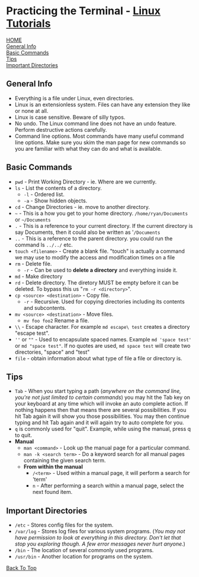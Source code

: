# Practicing the Terminal - [Linux Tutorials](https://ryanstutorials.net/linuxtutorial)

[HOME](../README.md)  
[General Info](#general-info)  
[Basic Commands](#basic-commands)  
[Tips](#tips)  
[Important Directories](#important-directories)  

## General Info

- Everything is a file under Linux, even directories.
- Linux is an extensionless system. Files can have any extension they like or none at all.
- Linux is case sensitive. Beware of silly typos.
- No undo. The Linux command line does not have an undo feature. Perform destructive actions carefully.
- Command line options. Most commands have many useful command line options. Make sure you skim the man page for new commands so you are familiar with what they can do and what is available.

## Basic Commands

- `pwd` - Print Working Directory - ie. Where are we currently.
- `ls` - List the contents of a directory.
  - `-l` - Ordered list.
  - `-a` - Show hidden objects.
- `cd` - Change Directories - ie. move to another directory.
- `~` - This is a how you get to your home directory. `/home/ryan/Documents` or `~/Documents`
- `.` - This is a reference to your current directory. If the current directory is say Documents, then it could also be written as '`/Documents` 
- `..` - This is a reference to the parent directory. you could run the command ls `../../` etc.
- `touch <filename>` - Create a blank file. "touch" is actually a command we may use to modify the access and modification times on a file 
- `rm` - Delete file.
  - `-r` - Can be used to **delete a directory** and everything inside it.
- `md` - Make directory
- `rd` - Delete directory. The diretory MUST be empty before it can be deleted.  To bypass this us "`rm -r <directory>`".
- `cp <source> <destination>` - Copy file.
  - `-r` - Recursive.  Used for copying directories including its contents and subcontents.
- `mv <source> <destination>` - Move files.
  - `mv foo foo2` Rename a file.
- `\\` - Escape character.  For example `md escape\ test` creates a directory "escape test".
- `''` or `""` - Used to encapsulate spaced names.  Example `md 'space test'` or `md "space test"`. If no quotes are used, `md space test` will create two directories, "space" and "test"
- `file` - obtain information about what type of file a file or directory is.

## Tips

- `Tab` - When you start typing a path (_anywhere on the command line, you're not just limited to certain commands_) you may hit the Tab key on your keyboard at any time which will invoke an auto complete action. If nothing happens then that means there are several possibilities. If you hit Tab again it will show you those possibilities. You may then continue typing and hit Tab again and it will again try to auto complete for you.
- `q` is commonly used for "quit". Example, while using the manual, press q to quit.
- **Manual**
  - `man <command>` - Look up the manual page for a particular command.
  - `man -k <search term>` - Do a keyword search for all manual pages containing the given search term.
  - **From within the manual**
    - `/<term>` - Used within a manual page, it will perform a search for 'term'
    - `n` - After performing a search within a manual page, select the next found item. 

## Important Directories

- `/etc` - Stores config files for the system.
- `/var/log` - Stores log files for various system programs. (_You may not have permission to look at everything in this directory. Don't let that stop you exploring though. A few error messages never hurt anyone._)
- `/bin` - The location of several commonly used programs.
- `/usr/bin` - Another location for programs on the system.

[Back To Top](#practicing-the-terminal---linux-tutorials)
